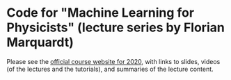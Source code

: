 # Code for "Machine Learning for Physicists" (lecture series by Florian Marquardt)

Please see the [official course website for 2020](https://pad.gwdg.de/s/HJtiTE__U), with links to slides, videos (of the lectures and the tutorials), and summaries of the lecture content.

